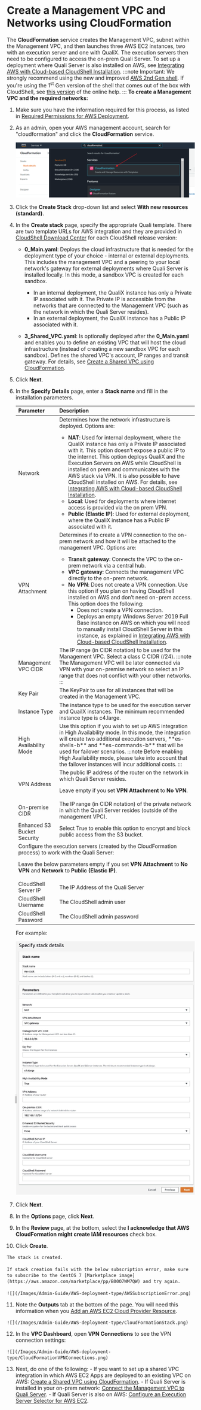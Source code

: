 # Create a Management VPC and Networks using CloudFormation

The **CloudFormation** service creates the Management VPC, subnet within the Management VPC, and then launches three AWS EC2 instances, two with an execution server and one with QualiX. The execution servers then need to be configured to access the on-prem Quali Server. To set up a deployment where Quali Server is also installed on AWS, see [Integrating AWS with Cloud-based CloudShell Installation](https://help.quali.com/Online%20Help/0.0/Portal/Content/Admn/VPC-CS-on-AWS.htm).
:::note Important:
We strongly recommend using the new and improved [AWS 2nd Gen shell](https://github.com/orgs/QualiSystems/discussions/1695). If you're using the 1<sup>st</sup> Gen version of the shell that comes out of the box with CloudShell, see [this version](https://help.quali.com/Online%20Help/2021.1/Portal/Content/Admn/VPC-Crt-Mng-VPC-Ntwrks.htm?Highlight=management%20vpc) of the online help.
:::
**To create a Management VPC and the required networks:**

1. Make sure you have the information required for this process, as listed in [Required Permissions for AWS Deployment](https://help.quali.com/Online%20Help/0.0/Portal/Content/Admn/VPC-Cnfg-Rqrs.htm).
2. As an admin, open your AWS management account, search for "cloudformation" and click the **CloudFormation** service.
    
    ![](/Images/Admin-Guide/AWS-deployment-type/CloudFormationSection.png)
    
3. Click the **Create Stack** drop-down list and select **With new resources (standard)**.
4. In the **Create stack** page, specify the appropriate Quali template. There are two template URLs for AWS integration and they are provided in [CloudShell Download Center](https://support.quali.com/hc/en-us/articles/231613247-Quali-s-Download-Center) for each CloudShell release version:
    
    - **0_Main.yaml**: Deploys the cloud infrastructure that is needed for the deployment type of your choice - internal or external deployments. This includes the management VPC and a peering to your local network's gateway for external deployments where Quali Server is installed locally. In this mode, a sandbox VPC is created for each sandbox.
        
        - In an internal deployment, the QualiX instance has only a Private IP associated with it. The Private IP is accessible from the networks that are connected to the Management VPC (such as the network in which the Quali Server resides).
        - In an external deployment, the QualiX instance has a Public IP associated with it.
            
    - **3_Shared_VPC.yaml**: Is optionally deployed after the **0_Main.yaml** and enables you to define an existing VPC that will host the cloud infrastructure (instead of creating a new sandbox VPC for each sandbox). Defines the shared VPC's account, IP ranges and transit gateway. For details, see [Create a Shared VPC using CloudFormation](https://help.quali.com/Online%20Help/0.0/Portal/Content/Admn/VPC-Crt-Shared-VPC.htm).
5. Click **Next**.
6. In the **Specify Details** page, enter a **Stack name** and fill in the installation parameters.
    
    <table>
        <thead>
            <th>Parameter</th>
            <th>Description</th>
        </thead>
        <tbody>
            <tr>
                <td>Network</td>
                <td>
                Determines how the network infrastructure is deployed. Options are:

    - **NAT**: Used for internal deployment, where the QualiX instance has only a Private IP associated with it. This option doesn’t expose a public IP to the internet. This option deploys QualiX and the Execution Servers on AWS while CloudShell is installed on prem and communicates with the AWS stack via VPN. It is also possible to have CloudShell installed on AWS. For details, see [Integrating AWS with Cloud-based CloudShell Installation](https://help.quali.com/Online%20Help/0.0/Portal/Content/Admn/VPC-CS-on-AWS.htm).
    - **Local**: Used for deployments where internet access is provided via the on prem VPN.
    - **Public (Elastic IP)**: Used for external deployment, where the QualiX instance has a Public IP associated with it.
    </td>
            </tr>
            <tr>
                <td>VPN Attachment</td>
                <td>
                Determines if to create a VPN connection to the on-prem network and how it will be attached to the management VPC. Options are:

    - **Transit gateway**: Connects the VPC to the on-prem network via a central hub.
    - **VPC gateway**: Connects the management VPC directly to the on-prem network.
    - **No VPN**: Does not create a VPN connection. Use this option if you plan on having CloudShell installed on AWS and don’t need on-prem access. This option does the following:
        - Does not create a VPN connection.
        - Deploys an empty Windows Server 2019 Full Base instance on AWS on which you will need to manually install CloudShell Server in this instance, as explained in [Integrating AWS with Cloud-based CloudShell Installation](https://help.quali.com/Online%20Help/0.0/Portal/Content/Admn/VPC-CS-on-AWS.htm).
    </td>
            </tr>
            <tr>
                <td>Management VPC CIDR</td>
                <td>
                The IP range (in CIDR notation) to be used for the Management VPC. Select a class C CIDR (/24).
    :::note
    The Management VPC will be later connected via VPN with your on-premise network so select an IP range that does not conflict with your other networks.
    :::
                </td>
            </tr>
            <tr>
                <td>Key Pair</td>
                <td>The KeyPair to use for all instances that will be created in the Management VPC.</td>
            </tr>
            <tr>
                <td>Instance Type</td>
                <td>The instance type to be used for the execution server and QuailX instances. The minimum recommended instance type is c4.large.</td>
            </tr>
            <tr>
                <td>High Availability Mode</td>
                <td>
                Use this option if you wish to set up AWS integration in High Availability mode. In this mode, the integration will create two additional execution servers, **es-shells-b** and **es-commands-b** that will be used for failover scenarios.
    :::note
    Before enabling High Availability mode, please take into account that the failover instances will incur additional costs.
    :::
                </td>
            </tr>
            <tr>
                <td>VPN Address</td>
                <td>
                The public IP address of the router on the network in which Quali Server resides.

    Leave empty if you set **VPN Attachment** to **No VPN**.
                </td>
            </tr>
            <tr>
                <td>On-premise CIDR</td>
                <td>The IP range (in CIDR notation) of the private network in which the Quali Server resides (outside of the management VPC).</td>
            </tr>
            <tr>
                <td>Enhanced S3 Bucket Security</td>
                <td>Select True to enable this option to encrypt and block public access from the S3 bucket.</td>
            </tr>
            <tr>
                <td colspan="2">
                Configure the execution servers (created by the CloudFormation process) to work with the Quali Server:

    Leave the below parameters empty if you set **VPN Attachment** to **No VPN** and **Network** to **Public (Elastic IP)**.
                </td>
            </tr>
            <tr>
                <td>CloudShell Server IP</td>
                <td>The IP Address of the Quali Server</td>
            </tr>
            <tr>
                <td>CloudShell Username</td>
                <td>The CloudShell admin user</td>
            </tr>
            <tr>
                <td>CloudShell Password</td>
                <td>The CloudShell admin password</td>
            </tr>
        </tbody>
    </table>
    
    For example:
    
    ![](/Images/Admin-Guide/AWS-deployment-type/CloudFormationInstallParams.png)
    
7. Click **Next**.
8. In the **Options** page, click **Next**.
    
9. In the **Review** page, at the bottom, select the **I acknowledge that AWS CloudFormation might create IAM resources** check box.
10.  Click **Create**.
    
    The stack is created.
    
    If stack creation fails with the below subscription error, make sure to subscribe to the CentOS 7 [Marketplace image](https://aws.amazon.com/marketplace/pp/B00O7WM7QW) and try again.
    
    ![](/Images/Admin-Guide/AWS-deployment-type/AWSSubscriptionError.png)
    
11.  Note the **Outputs** tab at the bottom of the page. You will need this information when you [Add an AWS EC2 Cloud Provider Resource](https://help.quali.com/Online%20Help/0.0/Portal/Content/Admn/VPC-AWS-Cld-Prvdr-Rsc.htm).
    
    ![](/Images/Admin-Guide/AWS-deployment-type/CloudFormationStack.png)
    
12.  In the **VPC Dashboard**, open **VPN Connections** to see the VPN connection settings:
    
    ![](/Images/Admin-Guide/AWS-deployment-type/CloudFormationVPNConnections.png)
    
13.  Next, do one of the following:
    - If you want to set up a shared VPC integration in which AWS EC2 Apps are deployed to an existing VPC on AWS: [Create a Shared VPC using CloudFormation](https://help.quali.com/Online%20Help/0.0/Portal/Content/Admn/VPC-Crt-Shared-VPC.htm).
    - If Quali Server is installed in your on-prem network: [Connect the Management VPC to Quali Server](https://help.quali.com/Online%20Help/0.0/Portal/Content/Admn/VPC-Cnct-to-Quali.htm).
    - If Quali Server is also on AWS: [Configure an Execution Server Selector for AWS EC2](https://help.quali.com/Online%20Help/0.0/Portal/Content/Admn/VPC-Exec-Srv.htm).